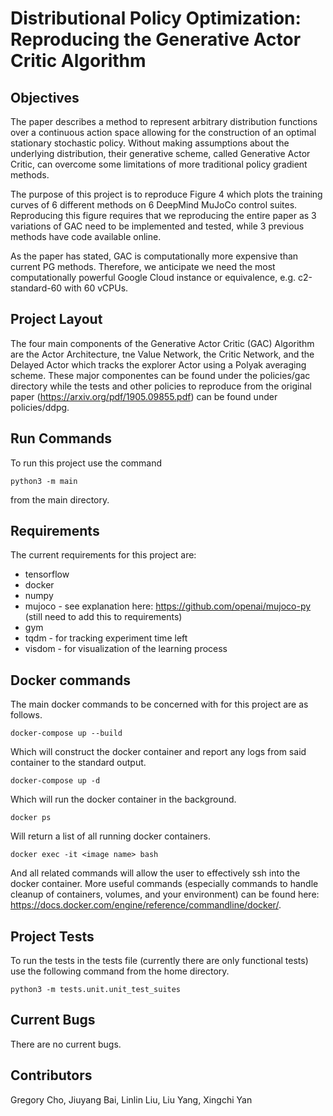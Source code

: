 # Distributional Policy Optimization: Reproducing the Generative Actor Critic Algorithm


## Objectives

The paper describes a method to represent arbitrary distribution functions over a continuous action space allowing for the construction of an optimal stationary stochastic policy. Without making assumptions about the underlying distribution, their generative scheme, called Generative Actor Critic, can overcome some limitations of more traditional policy gradient methods.

The purpose of this project is to reproduce Figure 4 which plots the training curves of 6 different methods on 6 DeepMind MuJoCo control suites. Reproducing this figure requires that we reproducing the entire paper as 3 variations of GAC need to be implemented and tested, while 3 previous methods have code available online.

As the paper has stated, GAC is computationally more expensive than current PG methods. Therefore, we anticipate we need the most computationally powerful Google Cloud instance or equivalence, e.g. c2-standard-60 with 60 vCPUs.


## Project Layout

The four main components of the Generative Actor Critic (GAC) Algorithm are the Actor Architecture, tne Value Network, the Critic Network, and the Delayed Actor which tracks the explorer Actor using a Polyak averaging scheme. These major componentes can be found under the policies/gac directory while the tests and other policies to reproduce from the original paper (https://arxiv.org/pdf/1905.09855.pdf) can be found under policies/ddpg.


## Run Commands

To run this project use the command

    python3 -m main

from the main directory.


## Requirements

The current requirements for this project are:
- tensorflow
- docker
- numpy
- mujoco - see explanation here: https://github.com/openai/mujoco-py (still need to add this to requirements)
- gym
- tqdm - for tracking experiment time left
- visdom - for visualization of the learning process


## Docker commands

The main docker commands to be concerned with for this project are as follows.

    docker-compose up --build

Which will construct the docker container and report any logs from said container to the standard output.

    docker-compose up -d

Which will run the docker container in the background.

    docker ps

Will return a list of all running docker containers.

    docker exec -it <image name> bash

And all related commands will allow the user to effectively ssh into the docker container. More useful commands (especially commands to handle cleanup of containers, volumes, and your environment) can be found here: https://docs.docker.com/engine/reference/commandline/docker/.


## Project Tests

To run the tests in the tests file (currently there are only functional tests) use the following command from the home directory.

    python3 -m tests.unit.unit_test_suites


## Current Bugs

There are no current bugs.


## Contributors

Gregory Cho, Jiuyang Bai, Linlin Liu, Liu Yang, Xingchi Yan
